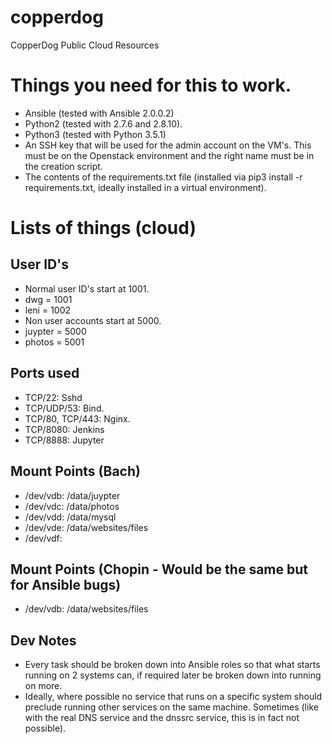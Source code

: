 # copperdog
CopperDog Public Cloud Resources

# Things you need for this to work.
- Ansible (tested with Ansible 2.0.0.2)
- Python2 (tested with 2.7.6 and 2.8.10).
- Python3 (tested with Python 3.5.1)
- An SSH key that will be used for the admin account on the VM's. This
must be on the Openstack environment and the right name must be in the
creation script.
- The contents of the requirements.txt file (installed via pip3 install -r requirements.txt,
ideally installed in a virtual environment).

# Lists of things (cloud)
## User ID's
- Normal user ID's start at 1001.
 - dwg = 1001
 - leni = 1002
- Non user accounts start at 5000.
 - juypter = 5000
 - photos = 5001

## Ports used
 - TCP/22: Sshd
 - TCP/UDP/53: Bind.
 - TCP/80, TCP/443: Nginx.
 - TCP/8080: Jenkins
 - TCP/8888: Jupyter 

## Mount Points (Bach)
 - /dev/vdb: /data/juypter
 - /dev/vdc: /data/photos
 - /dev/vdd: /data/mysql
 - /dev/vde: /data/websites/files
 - /dev/vdf: 
 
## Mount Points (Chopin - Would be the same but for Ansible bugs)
 - /dev/vdb: /data/websites/files

## Dev Notes
- Every task should be broken down into Ansible roles so that what starts running on 2 systems
can, if required later be broken down into running on more.
- Ideally, where possible no service that runs on a specific system should preclude running
other services on the same machine. Sometimes (like with the real DNS service and the 
dnssrc service, this is in fact not possible).
